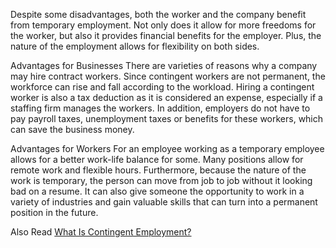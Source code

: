 Despite some disadvantages, both the worker and the company benefit from temporary employment. Not only does it allow for more freedoms for the worker, but also it provides financial benefits for the employer. Plus, the nature of the employment allows for flexibility on both sides.

Advantages for Businesses
There are varieties of reasons why a company may hire contract workers. Since contingent workers are not permanent, the workforce can rise and fall according to the workload. Hiring a contingent worker is also a tax deduction as it is considered an expense, especially if a staffing firm manages the workers. In addition, employers do not have to pay payroll taxes, unemployment taxes or benefits for these workers, which can save the business money.

Advantages for Workers
For an employee working as a temporary employee allows for a better work-life balance for some. Many positions allow for remote work and flexible hours. Furthermore, because the nature of the work is temporary, the person can move from job to job without it looking bad on a resume. It can also give someone the opportunity to work in a variety of industries and gain valuable skills that can turn into a permanent position in the future.

Also Read
[What Is Contingent Employment?](https://www.fieldengineer.com/blogs/what-is-contingent-employment/)
